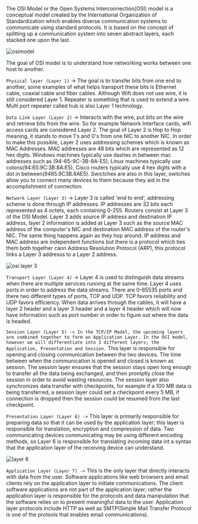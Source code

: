 The OSI Model or the Open Systems Interconnection(OSI) model is a conceptual model created by the International Organization of Standardization which enables diverse communication systems to communicate using standard protocols. It is based on the concept of splitting up a communication system into seven abstract layers, each stacked one upon the last. 

![osimodel](https://user-images.githubusercontent.com/93686063/218511781-4caba4df-17a1-4936-8aa4-d775df3dcb31.JPG)

The goal of OSI model is to understand how networking works between one host to another. 


`Physical layer (Layer 1)` ->  The goal is to transfer bits from one end to another, some examples of what helps transport these bits is Ethernet cable, coaxial cable and fiber cables. Although Wifi does not use wire, it is still considered Layer 1. Repeater is something that is used to extend a wire. Multi port repeater called hub is also Layer 1 technology. 

`Data Link Layer (Layer 2)` -> Interacts with the wire, put bits on the wire and retrieve bits from the wire. So for example Network Interface cards, wifi access cards are considered Layer 2. The goal of Layer 2 is Hop to Hop meaning, it stands to move 1's and 0's from one NIC to another NIC. In order to make this possible, Layer 2 uses addressing schemes which is known as MAC Addresses. MAC addresses are 48 bits which are represented as 12 hex digits. Windows machines typically use dashes in between mac addresses such as (94-65-9C-3B-8A-E5), Linux machines typically use colons(94:65:9C:3B:8A:E5), Cisco routers typically use 4 hex digits with a dot in between(9465.9C3B.8AE5). Swictches are also in this layer, switches allow you to connect many devices to them because they aid in the accomplishment of connection. 

`Network Layer (Layer 3)` -> Layer 3 is called 'end to end', addressing scheme is done through IP addresses. IP addresses are 32 bits each represented as 4 octets, each containing 0-255. Routers consist at Layer 3 of the OSI Model. Layer 3 adds source IP address and destination IP address, layer 2 information is added at Layer 3 such as the source MAC address of the computer's NIC and destination MAC address of the router's NIC. The same thing happens again as they hop around. IP address and MAC address are independent functions but there is a protocol which ties them both together cann Address Resolution Protocol (ARP), this protocol links a Layer 3 addresss to a Layer 2 address.

![osi layer 3](https://user-images.githubusercontent.com/93686063/220359661-7a657a59-0971-4955-a44e-69324f7f2d32.JPG)

`Transport Layer (Layer 4)` -> Layer 4 is used to distinguish data streams when there are multiple services running at the same time. Layer 4 uses ports in order to address the data streams. There are 0-65535 ports and there two different types of ports, TCP and UDP. TCP favors reliability and UDP favors efficiency. When data arrives through the cables, it will have a layer 2 header and a layer 3 header and a layer 4 header which will now have information such as port number in order to figure out where the data is headed. 

`Session Layer (Layer 5) -> In the TCP/IP Model, the upcoming layers are combined together to form an Application Layer. In the OSI model, however we will differentiate into 3 different layers; the Application, Presentation and Session.` This layer is responsible for opening and closing communication between the two devices. The time between when the communication is opened and closed is known as session. The session layer ensures that the session stays open long enough to transfer all the data being exchanged, and then promptly close the session in order to avoid wasting resources. The session layer also synchronizes data transfer with checkpoints, for example if a 100 MB data is being transferred, a session layer could set a checkpoint every 5 MB, if connection is dropped then the session could be resumed from the last checkpoint. 

`Presentation Layer (Layer 6) ->` This layer is primarily responsible for preparing data so that it can be used by the application layer; this layer is responsible for translation, encryption and compression of data. Two communicating devices communicating may be using different encoding methods, so Layer 6 is responsible for translating incoming data int a syntax that the application layer of the receiving device can understand. 

![layer 6](https://user-images.githubusercontent.com/93686063/220377602-01b6f9f4-bb79-4056-92c7-3518ed010b95.JPG)


`Application Layer (Layer 7) ->` This is the only layer that directly interacts with data from the user. Software applications like web browsers and email clients rely on the application layer to initiate communications. The client software applications are not part of the application layer; rather the application layer is responsible for the protocols and data manipulation that the software relies on to present meaningful data to the user. Application layer protocols include HTTP as well as SMTP(Simple Mail Transfer Protocol is one of the protools that enables email communications). 



